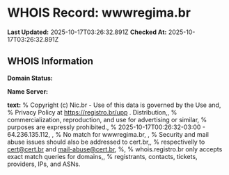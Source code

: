 # WHOIS Record: wwwregima.br

**Last Updated:** 2025-10-17T03:26:32.891Z
**Checked At:** 2025-10-17T03:26:32.891Z

## WHOIS Information

**Domain Status:** 

**Name Server:** 

**text:** % Copyright (c) Nic.br - Use of this data is governed by the Use and, % Privacy Policy at https://registro.br/upp . Distribution,, % commercialization, reproduction, and use for advertising or similar, % purposes are expressly prohibited., % 2025-10-17T00:26:32-03:00 - 64.236.135.112, , % No match for wwwregima.br, , % Security and mail abuse issues should also be addressed to cert.br,, % respectivelly to cert@cert.br and mail-abuse@cert.br, %, % whois.registro.br only accepts exact match queries for domains,, % registrants, contacts, tickets, providers, IPs, and ASNs.

